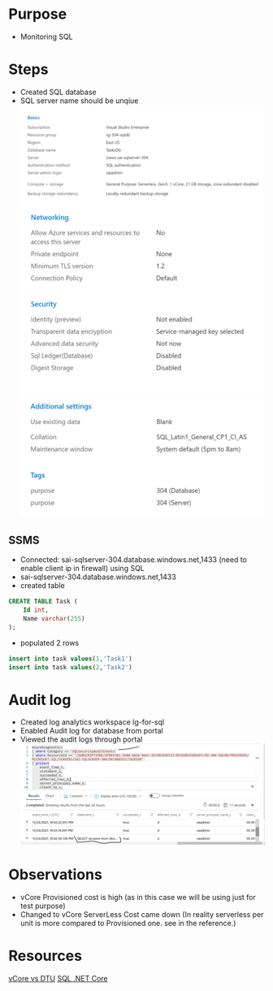 # Purpose
* Monitoring SQL

# Steps
* Created SQL database
*  SQL server name should be unqiue
![setup](.\Setup1.PNG)
![setup](.\Setup2.PNG)
![setup](.\Setup3.PNG)

## SSMS
* Connected: sai-sqlserver-304.database.windows.net,1433 (need to enable client ip in firewall) using SQL 
* sai-sqlserver-304.database.windows.net,1433
* created table
```sql
CREATE TABLE Task (
    Id int,
    Name varchar(255)
);
```
* populated 2 rows
```sql
insert into task values(1,'Task1')
insert into task values(2,'Task2')
```

# Audit log
* Created log analytics workspace lg-for-sql
* Enabled Audit log for database from portal
* Viewed the audit logs through portal
![results](.\AuditLogResults.PNG)

# Observations
* vCore Provisioned cost is high (as in this case we will be using just for test purpose)
* Changed to vCore ServerLess Cost came down (In reality serverless per unit is more compared to Provisioned one. see in the reference.)

# Resources
[vCore vs DTU](https://docs.microsoft.com/en-us/azure/azure-sql/database/purchasing-models)
[SQL .NET Core](https://docs.microsoft.com/en-us/azure/azure-sql/database/connect-query-dotnet-core)